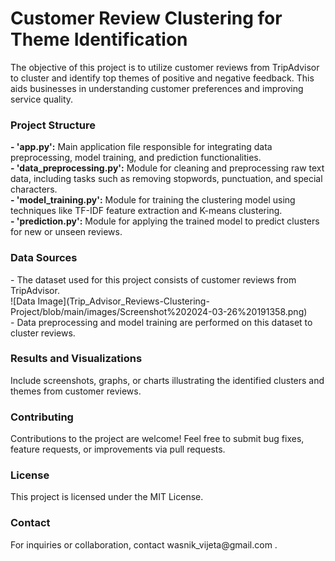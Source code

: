 <h1>Customer Review Clustering for Theme Identification</h1>
<p>The objective of this project is to utilize customer reviews from TripAdvisor to cluster and identify top themes of positive and negative feedback. This aids businesses in understanding customer preferences and improving service quality.</p>

<h3>Project Structure</h3>
<strong>- 'app.py':</strong> Main application file responsible for integrating data preprocessing, model training, and prediction functionalities.
<br>
<strong>- 'data_preprocessing.py':</strong> Module for cleaning and preprocessing raw text data, including tasks such as removing stopwords, punctuation, and special characters.
<br>
<strong>- 'model_training.py':</strong> Module for training the clustering model using techniques like TF-IDF feature extraction and K-means clustering.
<br>
<strong>- 'prediction.py':</strong> Module for applying the trained model to predict clusters for new or unseen reviews.

<h3>Data Sources</h3>
- The dataset used for this project consists of customer reviews from TripAdvisor.
<br>
![Data Image](Trip_Advisor_Reviews-Clustering-Project/blob/main/images/Screenshot%202024-03-26%20191358.png)
<br>
- Data preprocessing and model training are performed on this dataset to cluster reviews.
<br>

<h3>Results and Visualizations</h3>

Include screenshots, graphs, or charts illustrating the identified clusters and themes from customer reviews.

<h3>Contributing</h3>
Contributions to the project are welcome! Feel free to submit bug fixes, feature requests, or improvements via pull requests.
<br>

<h3>License</h3>
This project is licensed under the MIT License.
<br>

<h3>Contact</h3>
For inquiries or collaboration, contact wasnik_vijeta@gmail.com .
